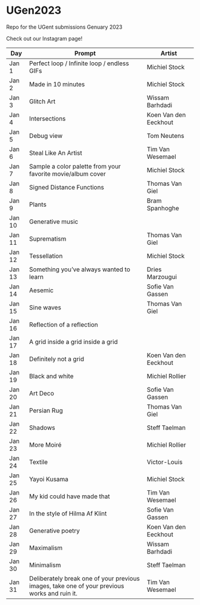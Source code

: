 # UGen2023
Repo for the UGent submissions Genuary 2023

Check out our Instagram page!

| Day    | Prompt                                                                                       | Artist                | 
| ------ | -------------------------------------------------------------------------------------------- | --------------------- |
| Jan 1  | Perfect loop / Infinite loop / endless GIFs                                                  | Michiel Stock         |
| Jan 2  | Made in 10 minutes                                                                           | Michiel Stock         |
| Jan 3  | Glitch Art                                                                                   | Wissam Barhdadi       |
| Jan 4  | Intersections                                                                                | Koen Van den Eeckhout |
| Jan 5  | Debug view                                                                                   | Tom Neutens           |
| Jan 6  | Steal Like An Artist                                                                         | Tim Van Wesemael<br>  |
| Jan 7  | Sample a color palette from your favorite movie/album cover                                  | Michiel Stock         |
| Jan 8  | Signed Distance Functions                                                                    | Thomas Van Giel       |
| Jan 9  | Plants                                                                                       | Bram Spanhoghe        |
| Jan 10 | Generative music                                                                             |                       |
| Jan 11 | Suprematism                                                                                  | Thomas Van Giel       |
| Jan 12 | Tessellation                                                                                 | Michiel Stock         |
| Jan 13 | Something you’ve always wanted to learn                                                      | Dries Marzougui       |
| Jan 14 | Aesemic                                                                                      | Sofie Van Gassen      |
| Jan 15 | Sine waves                                                                                   | Thomas Van Giel       |
| Jan 16 | Reflection of a reflection                                                                   |                       |
| Jan 17 | A grid inside a grid inside a grid                                                           |                       |
| Jan 18 | Definitely not a grid                                                                        | Koen Van den Eeckhout |
| Jan 19 | Black and white                                                                              | Michiel Rollier       |
| Jan 20 | Art Deco                                                                                     | Sofie Van Gassen      |
| Jan 21 | Persian Rug                                                                                  | Thomas Van Giel       |
| Jan 22 | Shadows                                                                                      | Steff Taelman         |
| Jan 23 | More Moiré                                                                                   | Michiel Rollier       |
| Jan 24 | Textile                                                                                      | Victor-Louis          |
| Jan 25 | Yayoi Kusama                                                                                 | Michiel Stock         |
| Jan 26 | My kid could have made that                                                                  | Tim Van Wesemael      |
| Jan 27 | In the style of Hilma Af Klint                                                               | Sofie Van Gassen      |
| Jan 28 | Generative poetry                                                                            | Koen Van den Eeckhout |
| Jan 29 | Maximalism                                                                                   | Wissam Barhdadi       |
| Jan 30 | Minimalism                                                                                   | Steff Taelman         |
| Jan 31 | Deliberately break one of your previous images, take one of your previous works and ruin it. | Tim Van Wesemael      |
